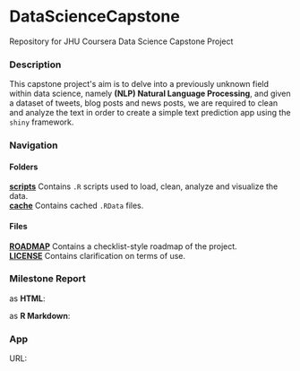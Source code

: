 # DataScienceCapstone
Repository for JHU Coursera Data Science Capstone Project  

### Description  
This capstone project's aim is to delve into a previously unknown field within data science, namely **(NLP) Natural Language Processing**, and given a dataset of tweets, blog posts and news posts, we are required to clean and analyze the text in order to create a simple text prediction app using the `shiny` framework.  
  
### Navigation
#### Folders
[__scripts__](https://github.com/ykashou92/DataSciPort/tree/master/script) Contains `.R` scripts used to load, clean, analyze and visualize the data.    
[__cache__](https://github.com/ykashou92/DataSciPort/tree/master/cache) Contains cached `.RData` files.  

#### Files
[__ROADMAP__](https://github.com/ykashou92/DataScienceCapstonet/blob/master/ROADMAP.md) Contains a checklist-style roadmap of the project.   
[__LICENSE__](https://github.com/ykashou92/DataSciPort/blob/master/LICENSE) Contains clarification on terms of use.


### Milestone Report  
as **HTML**:  
  
as **R Markdown**:  
  
### App   
URL:  
  